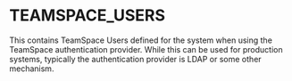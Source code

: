 # TEAMSPACE_USERS
This contains TeamSpace Users defined for the system when using the TeamSpace authentication provider.
While this can be used for production systems, typically the authentication provider is LDAP
or some other mechanism.
